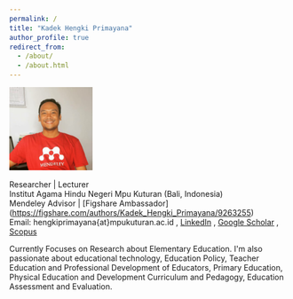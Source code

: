 ```yaml
---
permalink: /
title: "Kadek Hengki Primayana"
author_profile: true
redirect_from: 
  - /about/
  - /about.html
---
```


<img src="/images/hengkipict.png" width="150">

Researcher | Lecturer <br>
Institut Agama Hindu Negeri Mpu Kuturan (Bali, Indonesia) <br>
Mendeley Advisor | [Figshare Ambassador] (https://figshare.com/authors/Kadek_Hengki_Primayana/9263255) <br>
Email: hengkiprimayana{at}mpukuturan.ac.id , [LinkedIn](https://www.linkedin.com/in/hengkiprimayana) , [Google Scholar](https://scholar.google.co.id/citations?hl=en&user=c5w-oRIAAAAJ) ,
[Scopus](https://www.scopus.com/authid/detail.uri?authorId=57219776192) <br>

Currently Focuses on Research about Elementary Education. I'm also passionate about educational technology, Education Policy, Teacher Education and Professional Development of Educators, Primary Education, Physical Education and Development Curriculum and Pedagogy, Education Assessment and Evaluation. 
